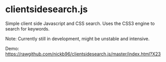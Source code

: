 clientsidesearch.js
===================
Simple client side Javascript and CSS search.
Uses the CSS3 engine to search for keywords.

Note: Currently still in development, might be unstable and intensive.


Demo: https://rawgithub.com/nickb96/clientsidesearch.js/master/index.html?X23
